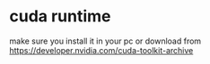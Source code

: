 # cuda runtime 
make sure you install it in your pc or download from https://developer.nvidia.com/cuda-toolkit-archive